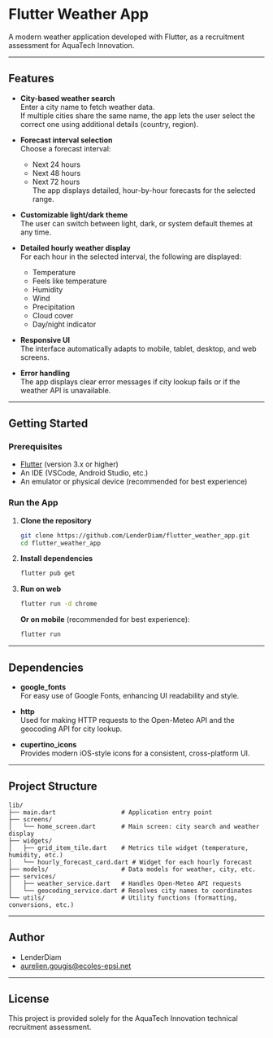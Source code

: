 # Flutter Weather App

A modern weather application developed with Flutter, as a recruitment assessment for AquaTech Innovation.

---

## Features

- **City-based weather search**  
  Enter a city name to fetch weather data.  
  If multiple cities share the same name, the app lets the user select the correct one using additional details (country, region).

- **Forecast interval selection**  
  Choose a forecast interval:
    - Next 24 hours
    - Next 48 hours
    - Next 72 hours  
      The app displays detailed, hour-by-hour forecasts for the selected range.

- **Customizable light/dark theme**  
  The user can switch between light, dark, or system default themes at any time.

- **Detailed hourly weather display**  
  For each hour in the selected interval, the following are displayed:
    - Temperature
    - Feels like temperature
    - Humidity
    - Wind
    - Precipitation
    - Cloud cover
    - Day/night indicator

- **Responsive UI**  
  The interface automatically adapts to mobile, tablet, desktop, and web screens.

- **Error handling**  
  The app displays clear error messages if city lookup fails or if the weather API is unavailable.

---

## Getting Started

### Prerequisites

- [Flutter](https://flutter.dev/docs/get-started/install) (version 3.x or higher)
- An IDE (VSCode, Android Studio, etc.)
- An emulator or physical device (recommended for best experience)

### Run the App

1. **Clone the repository**
   ```bash
   git clone https://github.com/LenderDiam/flutter_weather_app.git
   cd flutter_weather_app
   ```

2. **Install dependencies**
   ```bash
   flutter pub get
   ```

3. **Run on web**
   ```bash
   flutter run -d chrome
   ```
   **Or on mobile** (recommended for best experience):
   ```bash
   flutter run
   ```

---

## Dependencies

- **google_fonts**  
  For easy use of Google Fonts, enhancing UI readability and style.

- **http**  
  Used for making HTTP requests to the Open-Meteo API and the geocoding API for city lookup.

- **cupertino_icons**  
  Provides modern iOS-style icons for a consistent, cross-platform UI.

---

## Project Structure

```
lib/
├── main.dart                  # Application entry point
├── screens/
│   └── home_screen.dart       # Main screen: city search and weather display
├── widgets/
│   ├── grid_item_tile.dart    # Metrics tile widget (temperature, humidity, etc.)
│   └── hourly_forecast_card.dart # Widget for each hourly forecast
├── models/                    # Data models for weather, city, etc.
├── services/
│   ├── weather_service.dart   # Handles Open-Meteo API requests
│   └── geocoding_service.dart # Resolves city names to coordinates
└── utils/                     # Utility functions (formatting, conversions, etc.)
```

---

## Author

- LenderDiam
- aurelien.gougis@ecoles-epsi.net

---

## License

This project is provided solely for the AquaTech Innovation technical recruitment assessment.